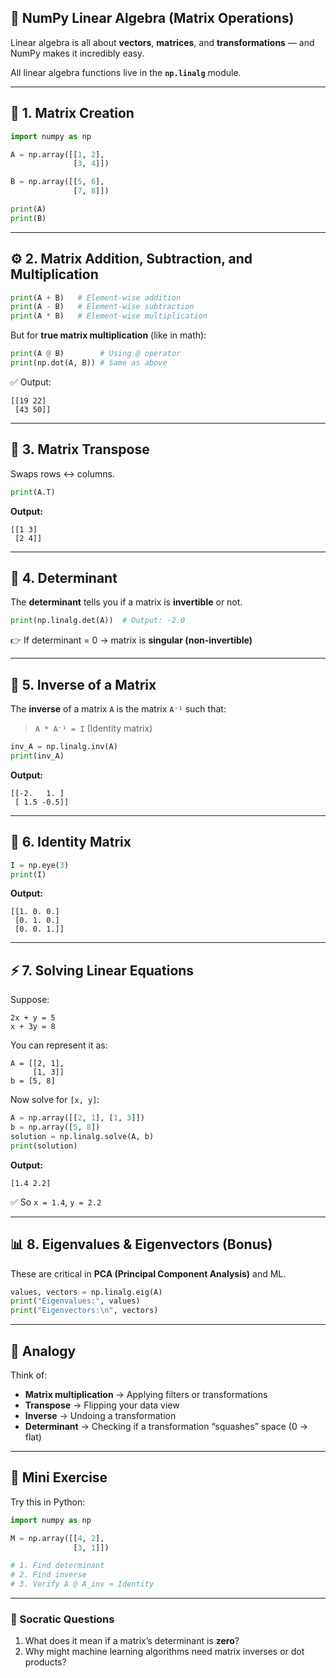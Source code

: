 ## 🧠  NumPy Linear Algebra (Matrix Operations)

Linear algebra is all about **vectors**, **matrices**, and **transformations** — and NumPy makes it incredibly easy.

All linear algebra functions live in the **`np.linalg`** module.

---

## 🧩 1. Matrix Creation

```python
import numpy as np

A = np.array([[1, 2],
              [3, 4]])

B = np.array([[5, 6],
              [7, 8]])

print(A)
print(B)
```

---

## ⚙️ 2. Matrix Addition, Subtraction, and Multiplication

```python
print(A + B)   # Element-wise addition
print(A - B)   # Element-wise subtraction
print(A * B)   # Element-wise multiplication
```

But for **true matrix multiplication** (like in math):

```python
print(A @ B)        # Using @ operator
print(np.dot(A, B)) # Same as above
```

✅ Output:

```
[[19 22]
 [43 50]]
```

---

## 🧮 3. Matrix Transpose

Swaps rows ↔ columns.

```python
print(A.T)
```

**Output:**

```
[[1 3]
 [2 4]]
```

---

## 📐 4. Determinant

The **determinant** tells you if a matrix is **invertible** or not.

```python
print(np.linalg.det(A))  # Output: -2.0
```

👉 If determinant = 0 → matrix is **singular (non-invertible)**

---

## 🔁 5. Inverse of a Matrix

The **inverse** of a matrix `A` is the matrix `A⁻¹` such that:

> `A * A⁻¹ = I` (Identity matrix)

```python
inv_A = np.linalg.inv(A)
print(inv_A)
```

**Output:**

```
[[-2.   1. ]
 [ 1.5 -0.5]]
```

---

## 🧩 6. Identity Matrix

```python
I = np.eye(3)
print(I)
```

**Output:**

```
[[1. 0. 0.]
 [0. 1. 0.]
 [0. 0. 1.]]
```

---

## ⚡ 7. Solving Linear Equations

Suppose:

```
2x + y = 5  
x + 3y = 8
```

You can represent it as:

```
A = [[2, 1],
     [1, 3]]
b = [5, 8]
```

Now solve for `[x, y]`:

```python
A = np.array([[2, 1], [1, 3]])
b = np.array([5, 8])
solution = np.linalg.solve(A, b)
print(solution)
```

**Output:**

```
[1.4 2.2]
```

✅ So `x = 1.4`, `y = 2.2`

---

## 📊 8. Eigenvalues & Eigenvectors (Bonus)

These are critical in **PCA (Principal Component Analysis)** and ML.

```python
values, vectors = np.linalg.eig(A)
print("Eigenvalues:", values)
print("Eigenvectors:\n", vectors)
```

---

## 🧠 Analogy

Think of:

* **Matrix multiplication** → Applying filters or transformations
* **Transpose** → Flipping your data view
* **Inverse** → Undoing a transformation
* **Determinant** → Checking if a transformation “squashes” space (0 → flat)

---

## 💪 Mini Exercise

Try this in Python:

```python
import numpy as np

M = np.array([[4, 2],
              [3, 1]])

# 1. Find determinant
# 2. Find inverse
# 3. Verify A @ A_inv ≈ Identity
```

---

### 💭 Socratic Questions

1. What does it mean if a matrix’s determinant is **zero**?
2. Why might machine learning algorithms need matrix inverses or dot products?
